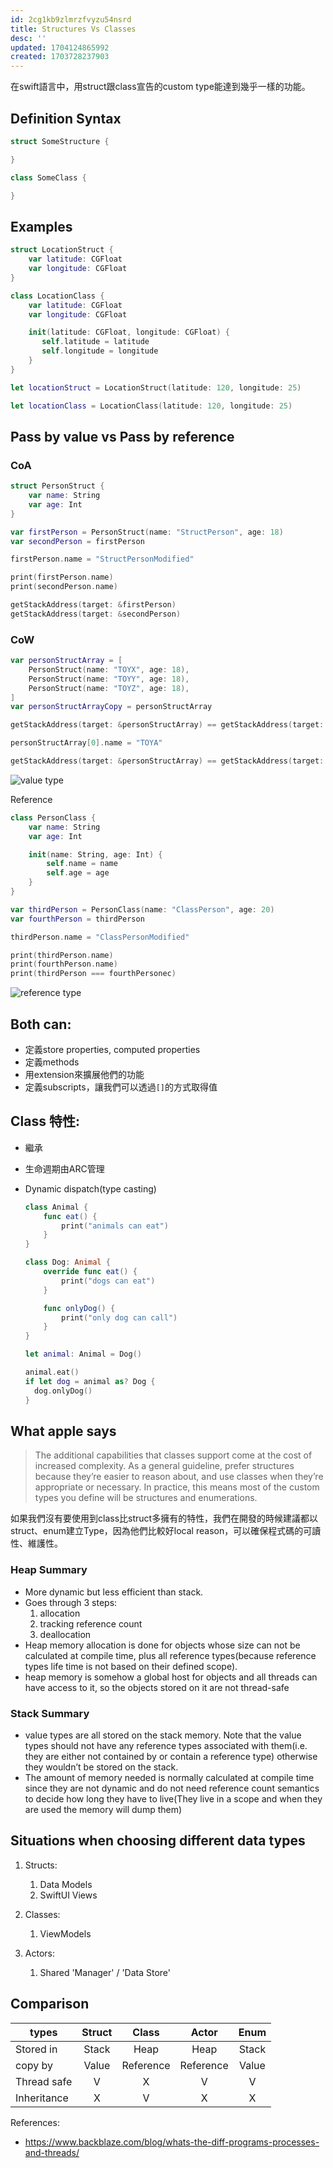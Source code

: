 ```yaml
---
id: 2cg1kb9zlmrzfvyzu54nsrd
title: Structures Vs Classes
desc: ''
updated: 1704124865992
created: 1703728237903
---
```


在swift語言中，用struct跟class宣告的custom type能達到幾乎一樣的功能。

## Definition Syntax

```swift
struct SomeStructure {

}

class SomeClass {

}
```

## Examples

```swift
struct LocationStruct {
    var latitude: CGFloat
    var longitude: CGFloat
}

class LocationClass {
    var latitude: CGFloat
    var longitude: CGFloat

    init(latitude: CGFloat, longitude: CGFloat) {
       self.latitude = latitude
       self.longitude = longitude
    }
}

let locationStruct = LocationStruct(latitude: 120, longitude: 25)

let locationClass = LocationClass(latitude: 120, longitude: 25)

```

## **Pass by value** vs **Pass by reference**

### CoA

```swift
struct PersonStruct {
    var name: String
    var age: Int
}

var firstPerson = PersonStruct(name: "StructPerson", age: 18)
var secondPerson = firstPerson

firstPerson.name = "StructPersonModified"

print(firstPerson.name)
print(secondPerson.name)

getStackAddress(target: &firstPerson)
getStackAddress(target: &secondPerson)
```

### CoW

```swift
var personStructArray = [
    PersonStruct(name: "TOYX", age: 18),
    PersonStruct(name: "TOYY", age: 18),
    PersonStruct(name: "TOYZ", age: 18),
]
var personStructArrayCopy = personStructArray

getStackAddress(target: &personStructArray) == getStackAddress(target: &personStructArrayCopy)

personStructArray[0].name = "TOYA"

getStackAddress(target: &personStructArray) == getStackAddress(target: &personStructArrayCopy)
```

![value type](/assets/images/programming.language.swift.Types.value-type.png)

Reference

```swift
class PersonClass {
    var name: String
    var age: Int

    init(name: String, age: Int) {
        self.name = name
        self.age = age
    }
}

var thirdPerson = PersonClass(name: "ClassPerson", age: 20)
var fourthPerson = thirdPerson

thirdPerson.name = "ClassPersonModified"

print(thirdPerson.name)
print(fourthPerson.name)
print(thirdPerson === fourthPersonec)
```

![reference type](/assets/images/programming.language.swift.Types.reference-type.png)

## Both can:

- 定義store properties, computed properties
- 定義methods
- 用extension來擴展他們的功能
- 定義subscripts，讓我們可以透過`[]`的方式取得值

## Class 特性:

- 繼承
- 生命週期由ARC管理
- Dynamic dispatch(type casting)

    ```swift
    class Animal {
        func eat() {
            print("animals can eat")
        }
    }

    class Dog: Animal {
        override func eat() {
            print("dogs can eat")
        }

        func onlyDog() {
            print("only dog can call")
        }
    }

    let animal: Animal = Dog()

    animal.eat()
    if let dog = animal as? Dog {
      dog.onlyDog()
    }
    ```

## What apple says

> The additional capabilities that classes support come at the cost of increased complexity. As a general guideline, prefer structures because they’re easier to reason about, and use classes when they’re appropriate or necessary. In practice, this means most of the custom types you define will be structures and enumerations.

如果我們沒有要使用到class比struct多擁有的特性，我們在開發的時候建議都以struct、enum建立Type，因為他們比較好local reason，可以確保程式碼的可讀性、維護性。

### Heap Summary

- More dynamic but less efficient than stack.
- Goes through 3 steps:
  1. allocation
  2. tracking reference count
  3. deallocation
- Heap memory allocation is done for objects whose size can not be calculated at compile time, plus all reference types(because reference types life time is not based on their defined scope).
- heap memory is somehow a global host for objects and all threads can have access to it, so the objects stored on it are not thread-safe

### Stack Summary

- value types are all stored on the stack memory. Note that the value types should not have any reference types associated with them(i.e. they are either not contained by or contain a reference type) otherwise they wouldn’t be stored on the stack.
- The amount of memory needed is normally calculated at compile time since they are not dynamic and do not need reference count semantics to decide how long they have to live(They live in a scope and when they are used the memory will dump them)

## Situations when choosing different data types

1. Structs:
   1. Data Models
   2. SwiftUI Views

2. Classes:
   1. ViewModels

3. Actors:
   1. Shared 'Manager' / 'Data Store'

## Comparison

types | Struct | Class | Actor | Enum
---------|:----------:|:---------:|:--------:|:------:|
 Stored in | Stack | Heap | Heap | Stack
 copy by | Value | Reference | Reference | Value
 Thread safe | V | X | V | V
 Inheritance | X | V | X | X

References:
- https://www.backblaze.com/blog/whats-the-diff-programs-processes-and-threads/